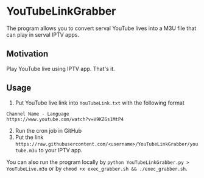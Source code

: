 # YouTubeLinkGrabber
The program allows you to convert serval YouTube lives into a M3U file that can play in serval IPTV apps.

## Motivation
Play YouTube live using IPTV app. That's it.

## Usage
1. Put YouTube live link into `YouTubeLink.txt` with the following format
```
Channel Name - Language
https://www.youtube.com/watch?v=V9KZGs1MtP4
```
2. Run the cron job in GitHub
3. Put the link `https://raw.githubusercontent.com/<username>/YouTubeLinkGrabber/youtube.m3u` to your IPTV app.

You can also run the program locally by `python YouTubeLinkGrabber.py > YouTubeLive.m3u` or by `chmod +x exec_grabber.sh && ./exec_grabber.sh`.
